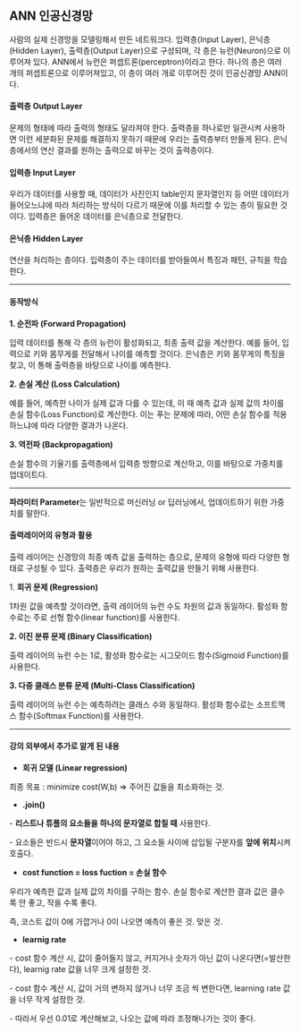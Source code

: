 ## **ANN 인공신경망**

사람의 실제 신경망을 모델링해서 만든 네트워크다. 입력층(Input Layer), 은닉층(Hidden Layer), 출력층(Output Layer)으로 구성되며, 각 층은 뉴런(Neuron)으로 이루어져 있다. ANN에서 뉴런은 퍼셉트론(perceptron)이라고 한다. 하나의 층은 여러 개의 퍼셉트론으로 이루어져있고, 이 층이 여러 개로 이루어진 것이 인공신경망 ANN이다.

#### **출력층 Output Layer**

문제의 형태에 따라 출력의 형태도 달라져야 한다. 출력층을 하나로만 일관시켜 사용하면 이런 세분화된 문제를 해결하지 못하기 때문에 우리는 출력층부터 만들게 된다. 은닉층에서의 연산 결과를 원하는 출력으로 바꾸는 것이 출력층이다.

#### **입력층 Input Layer**

우리가 데이터를 사용할 때, 데이터가 사진인지 table인지 문자열인지 등 어떤 데이터가 들어오느냐에 따라 처리하는 방식이 다르기 때문에 이를 처리할 수 있는 층이 필요한 것이다. 입력층은 들어온 데이터를 은닉층으로 전달한다.

#### **은닉층 Hidden Layer**

연산을 처리하는 층이다. 입력층이 주는 데이터를 받아들여서 특징과 패턴, 규칙을 학습한다.

---

#### **동작방식**

**1\. 순전파 (Forward Propagation)**

입력 데이터를 통해 각 층의 뉴런이 활성화되고, 최종 출력 값을 계산한다. 예를 들어, 입력으로 키와 몸무게를 전달해서 나이를 예측할 것이다. 은닉층은 키와 몸무게의 특징을 찾고, 이 통해 출력층을 바탕으로 나이를 예측한다.

**2\. 손실 계산 (Loss Calculation)**

예를 들어, 예측한 나이가 실제 값과 다를 수 있는데, 이 때 예측 값과 실제 값의 차이를 손실 함수(Loss Function)로 계산한다. 이는 푸는 문제에 따라, 어떤 손실 함수를 적용하느냐에 따라 다양한 결과가 나온다.

**3\. 역전파 (Backpropagation)**

손실 함수의 기울기를 출력층에서 입력층 방향으로 계산하고, 이를 바탕으로 가중치를 업데이트다.

---

**파라미터 Parameter**는 일반적으로 머신러닝 or 딥러닝에서, 업데이트하기 위한 가중치를 말한다.

#### **출력레이어의 유형과 활용**

출력 레이어는 신경망의 최종 예측 값을 출력하는 층으로, 문제의 유형에 따라 다양한 형태로 구성될 수 있다. 출력층은 우리가 원하는 출력값을 만들기 위해 사용한다.

1\. **회귀 문제 (Regression)**

1차원 값을 예측할 것이라면, 출력 레이어의 뉴런 수도 차원의 값과 동일하다. 활성화 함수로는 주로 선형 함수(linear function)를 사용한다.

**2\. 이진 분류 문제 (Binary Classification)**

출력 레이어의 뉴런 수는 1로, 활성화 함수로는 시그모이드 함수(Sigmoid Function)를 사용한다.

**3\. 다중 클래스 분류 문제 (Multi-Class Classification)**

출력 레이어의 뉴런 수는 예측하려는 클래스 수와 동일하다. 활성화 함수로는 소프트맥스 함수(Softmax Function)를 사용한다.

---

#### **강의 외부에서 추가로 알게 된 내용**

-   **회귀 모델 (Linear regression)**

최종 목표 : minimize cost(W,b) => 주어진 값들을 최소화하는 것.

-   **.join()**

\- **리스트나 튜플의 요소들을 하나의 문자열로 합칠 때** 사용한다.

\- 요소들은 반드시 **문자열**이어야 하고, 그 요소들 사이에 삽입될 구분자를 **앞에 위치**시켜 호출다.

-   **cost function = loss fuction = 손실 함수**

우리가 예측한 값과 실제 값의 차이를 구하는 함수. 손실 함수로 계산한 결과 값은 클수록 안 좋고, 작을 수록 좋다.

즉, 코스트 값이 0에 가깝거나 0이 나오면 예측이 좋은 것. 맞은 것.

-   **learnig rate**

\- cost 함수 계산 시, 값이 줄어들지 않고, 커지거나 숫자가 아닌 값이 나온다면(=발산한다), learnig rate 값을 너무 크게 설정한 것.

\- cost 함수 계산 시, 값이 거의 변하지 않거나 너무 조금 씩 변한다면, learning rate 값을 너무 작게 설정한 것.

\- 따라서 우선 0.01로 계산해보고, 나오는 값에 따라 조정해나가는 것이 좋다.
